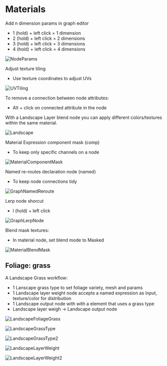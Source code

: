 # Materials

Add n dimension params in graph editor
- 1 (hold) + left click = 1 dimension
- 2 (hold) + left click = 2 dimensions
- 3 (hold) + left click = 3 dimensions
- 4 (hold) + left click = 4 dimensions

![NodeParams](./Images/NodeParams.jpg)

Adjust texture tiling
- Use texture coordinates to adjust UVs

![UVTiling](./Images/UVTiling.jpg)

To remove a connection between node attributes:
- Alt + click on connected attribute in the node

With a Landscape Layer blend node you can apply different colors/textures within the same material.

![Landscape](./Images/LandscapeMaterial.jpg)

Material Expression component mask (comp)
- To keep only specific channels on a node

![MaterialComponentMask](./Images/MaterialComponentMask.jpg)


Named re-routes declaration node (named)
- To keep node connections tidy

![GraphNamedReroute](./Images/GraphNamedReroute.jpg)


Lerp node shorcut
- l (hold) + left click

![GraphLerpNode](./Images/GraphLerpNode.jpg)

Blend mask textures:
- In material node, set blend mode to Masked

![MaterialBlendMask](./Images/MaterialBlendMask.jpg)


## Foliage: grass

A Landscape Grass workflow:
- 1 Lanscape grass type to set foliage variety, mesh and params
- 1 Landscape layer weight node accepts a named expression as input, texture/color for distribution 
- 1 Landscape output node with with a element that uses a grass type
- Landscape layer weigh -> Landscape output node 

![LandscapeFoliageGrass](./Images/LandscapeFoliageGrass.jpg)

![LandscapeGrassType](./Images/LandscapeGrassType.jpg)

![LandscapeGrassType2](./Images/LandscapeGrassType2.jpg)

![LandscapeLayerWeight](./Images/LandscapeLayerWeight.jpg)

![LandscapeLayerWeight2](./Images/LandscapeLayerWeight2.jpg)